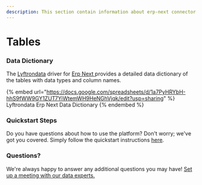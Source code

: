 ```yaml
---
description: This section contain information about erp-next connector tables information
---
```


# Tables

### Data Dictionary

The [Lyftrondata](https://www.lyftrondata.com/) driver for [Erp Next](https://www.lyftrondata.com/integration/erp-next/)[ ](https://www.lyftrondata.com/integration/erp-next/)provides a detailed data dictionary of the tables with data types and column names.

{% embed url="https://docs.google.com/spreadsheets/d/1a7PyHRYbH-hhS9fWW9GY1ZUT7YiWtemWH9HeNGhVjqk/edit?usp=sharing" %}
Lyftrondata Erp Next Data Dictionary
{% endembed %}

### Quickstart Steps

Do you have questions about how to use the platform? Don't worry; we've got you covered. Simply follow the quickstart instructions [here](../../../../quickstart-steps.md).

### Questions? <a href="#questions" id="questions"></a>

We're always happy to answer any additional questions you may have! [Set up a meeting with our data experts.](https://www.lyftrondata.com/book-a-meeting/)

